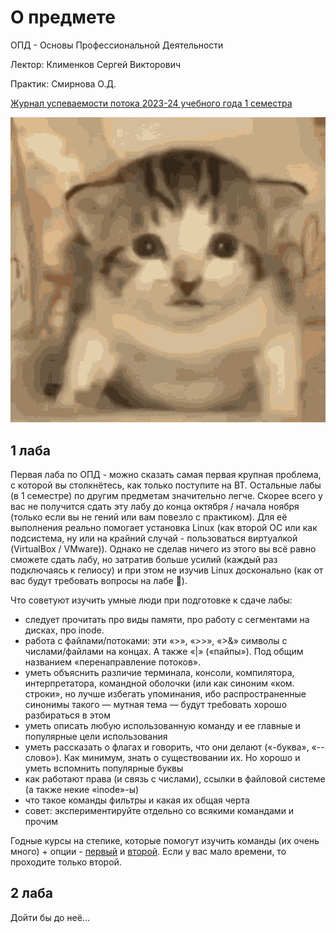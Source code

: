 # О предмете
ОПД - Основы Профессиональной Деятельности

Лектор: Клименков Сергей Викторович

Практик: Смирнова О.Д.

[Журнал успеваемости потока 2023-24 учебного года 1 семестра](https://docs.google.com/spreadsheets/d/13S-2iAf4nN32t-FHNJ_jX8qY8gaT1N2PcAmV19g3OMo/edit#gid=1376124505)

![](https://github.com/petrovviacheslav/myitmo/blob/main/gifs/cat-opd.gif)

## 1 лаба
Первая лаба по ОПД - можно сказать самая первая крупная проблема, с которой вы столкнётесь, как только поступите на ВТ. Остальные лабы (в 1 семестре) по другим предметам значительно легче. Скорее всего у вас не получится сдать эту лабу до конца октября / начала ноября (только если вы не гений или вам повезло с практиком). Для её выполнения реально помогает установка Linux (как второй ОС или как подсистема, ну или на крайний случай - пользоваться виртуалкой (VirtualBox / VMware)). Однако не сделав ничего из этого вы всё равно сможете сдать лабу, но затратив больше усилий (каждый раз подключаясь к гелиосу) и при этом не изучив Linux досконально (как от вас будут требовать вопросы на лабе :poop:). 

Что советуют изучить умные люди при подготовке к сдаче лабы:
- cледует прочитать про виды памяти, про работу с сегментами на дисках, про inode.
- работа с файлами/потоками: эти «>», «>>», «>&» символы с числами/файлами на концах. А также «|» («пайпы»). Под общим названием «перенаправление потоков».
- уметь объяснить различие терминала, консоли, компилятора, интерпретатора, командной оболочки (или как синоним «ком. строки», но лучше избегать упоминания, ибо распространенные синонимы такого — мутная тема — будут требовать хорошо разбираться в этом
- уметь описать любую использованную команду и ее главные и популярные цели использования
- уметь рассказать о флагах и говорить, что они делают («-буква», «-- слово»). Как минимум, знать о существовании их. Но хорошо и уметь вспомнить популярные буквы
- как работают права (и связь с числами), ссылки в файловой системе (а также некие «inode»-ы)
- что такое команды фильтры и какая их общая черта
- совет: экспериментируйте отдельно со всякими командами и прочим

Годные курсы на степике, которые помогут изучить команды (их очень много) + опции - [первый](https://stepik.org/course/548/syllabus) и [второй](https://stepik.org/course/762/syllabus). Если у вас мало времени, то проходите только второй.

## 2 лаба

Дойти бы до неё...
